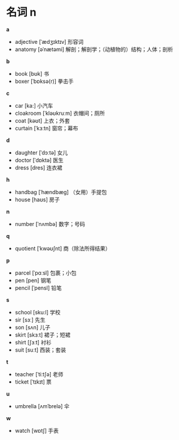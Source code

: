 # 名词 n

**a**

- adjective [ˈædʒɪktɪv] 形容词
- anatomy [əˈnætəmi] 解剖；解剖学；（动植物的）结构；人体；剖析

**b**

- book [bʊk] 书
- boxer [ˈbɒksə(r)] 拳击手

**c**

- car [ka:] 小汽车
- cloakroom [ˈkləʊkruːm] 衣帽间；厕所
- coat [kəʊt] 上衣；外套
- curtain [ˈkɜːtn] 窗帘；幕布

**d**

- daughter [ˈdɔːtə] 女儿
- doctor [ˈdɒktə] 医生
- dress [dres] 连衣裙

**h**

- handbag [ˈhændbæɡ] （女用）手提包
- house [haʊs] 房子

**n**

- number [ˈnʌmbə] 数字；号码

**q**

- quotient [ˈkwəʊʃnt] 商（除法所得结果）

**p**

- parcel [ˈpɑːsl] 包裹；小包
- pen [pen] 钢笔
- pencil [ˈpensl] 铅笔

**s**

- school [sku:l] 学校
- sir [sɜː] 先生
- son [sʌn] 儿子
- skirt [skɜːt] 裙子；短裙
- shirt [ʃɜːt] 衬衫
- suit [suːt] 西装；套装

**t**

- teacher [ˈtiːtʃə] 老师
- ticket [ˈtɪkɪt] 票

**u**

- umbrella [ʌmˈbrelə] 伞

**w**

- watch [wɒtʃ] 手表
